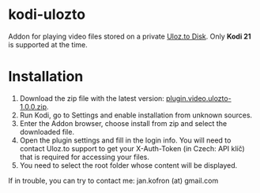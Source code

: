 # kodi-ulozto
Addon for playing video files stored on a private [Uloz.to Disk](https://uloz.to). Only **Kodi 21** is supported at the time.

# Installation
1. Download the zip file with the latest version: [plugin.video.ulozto-1.0.0.zip](https://github.com/jankofron/kodi-ulozto/raw/refs/heads/main/plugin.video.ulozto-1.0.0.zip).
2. Run Kodi, go to Settings and enable installation from unknown sources.
3. Enter the Addon browser, choose install from zip and select the downloaded file.
4. Open the plugin settings and fill in the login info. You will need to contact Uloz.to support to get your X-Auth-Token (in Czech: API klíč) that is required for accessing your files.
5. You need to select the root folder whose content will be displayed.

If in trouble, you can try to contact me: jan.kofron (at) gmail.com
